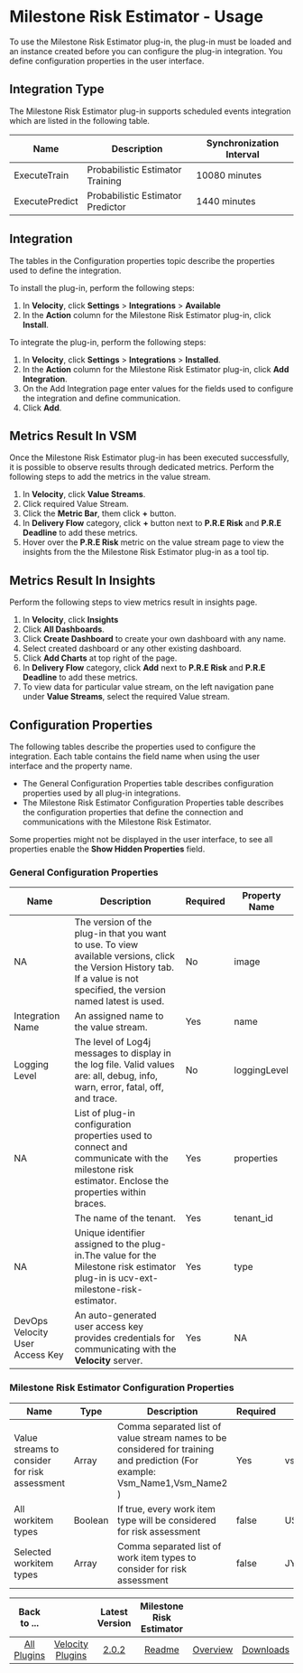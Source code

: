# Milestone Risk Estimator - Usage

To use the Milestone Risk Estimator plug-in, the plug-in must be loaded and an instance created before you can configure the plug-in integration. You define configuration properties in the user interface.

## Integration Type

The Milestone Risk Estimator plug-in supports scheduled events integration which are listed in the following table.

| Name | Description | Synchronization Interval |
| --- | --- | --- |
| ExecuteTrain | Probabilistic Estimator Training | 10080 minutes |
| ExecutePredict | Probabilistic Estimator Predictor | 1440 minutes |

## Integration

The tables in the Configuration properties topic describe the properties used to define the integration.

To install the plug-in, perform the following steps:

1. In **Velocity**, click **Settings** > **Integrations** > **Available**
2. In the **Action** column for the Milestone Risk Estimator plug-in, click **Install**.

To integrate the plug-in, perform the following steps:

1. In **Velocity**, click **Settings** > **Integrations** > **Installed**.
2. In the **Action** column for the Milestone Risk Estimator plug-in, click **Add Integration**.
3. On the Add Integration page enter values for the fields used to configure the integration and define communication.
4. Click **Add**.

## Metrics Result In VSM

Once the Milestone Risk Estimator plug-in has been executed successfully, it is possible to observe results through dedicated metrics. Perform the following steps to add the metrics in the value stream.

1. In **Velocity**, click **Value Streams**. 
2. Click required Value Stream.
2. Click the **Metric Bar**, them click **+** button.
3. In **Delivery Flow** category, click **+** button next to **P.R.E Risk** and **P.R.E Deadline** to add these metrics.
4. Hover over the **P.R.E Risk** metric on the value stream page to view the insights from the the Milestone Risk Estimator plug-in as a tool tip.

## Metrics Result In Insights

Perform the following steps to view metrics result in insights page.

1. In **Velocity**, click **Insights**
2. Click **All Dashboards**.
3. Click **Create Dashboard** to create your own dashboard with any name.
4. Select created dashboard or any other existing dashboard.
5. Click **Add Charts** at top right of the page.
6. In **Delivery Flow** category, click **Add** next to **P.R.E Risk** and **P.R.E Deadline** to add these metrics.
7. To view data for particular value stream, on the left navigation pane under **Value Streams**, select the required Value stream.

## Configuration Properties

The following tables describe the properties used to configure the integration. Each table contains the field name when using the user interface and the property name.

* The General Configuration Properties table describes configuration properties used by all plug-in integrations.
* The Milestone Risk Estimator Configuration Properties table describes the configuration properties that define the connection and communications with the Milestone Risk Estimator.

Some properties might not be displayed in the user interface, to see all properties enable the **Show Hidden Properties** field.

### General Configuration Properties

| Name | Description | Required | Property Name |
| --- | --- | --- | --- |
| NA | The version of the plug-in that you want to use. To view available versions, click the Version History tab. If a value is not specified, the version named latest is used. | No | image |
| Integration Name | An assigned name to the value stream. | Yes | name |
| Logging Level | The level of Log4j messages to display in the log file. Valid values are: all, debug, info, warn, error, fatal, off, and trace. | No | loggingLevel |
| NA | List of plug-in configuration properties used to connect and communicate with the milestone risk estimator. Enclose the properties within braces. | Yes | properties |
|  | The name of the tenant. | Yes | tenant_id |
| NA | Unique identifier assigned to the plug-in.The value for the Milestone risk estimator plug-in is ucv-ext-milestone-risk-estimator. | Yes | type |
| DevOps Velocity User Access Key | An auto-generated user access key provides credentials for communicating with the **Velocity** server. | Yes | NA |

### Milestone Risk Estimator Configuration Properties

| Name | Type | Description | Required | Property Name |
| --- | --- | --- | --- | --- |
| Value streams to consider for risk assessment | Array | Comma separated list of value stream names to be considered for training and prediction (For example: Vsm_Name1,Vsm_Name2 ) | Yes | vsmsArray |
| All workitem types | Boolean | If true, every work item type will be considered for risk assessment | false | USE_EVERY_JYRA_TYPE |
| Selected workitem types | Array | Comma separated list of work item types to consider for risk assessment | false | JYRA_TYPE |


|Back to ...||Latest Version|Milestone Risk Estimator |||
| :---: | :---: | :---: | :---: | :---: | :---: |
|[All Plugins](../../index.md)|[Velocity Plugins](../README.md)|[2.0.2](https://hub.docker.com/r/urbancode/ucv-ext-milestone-risk-estimator/tags)|[Readme](README.md)|[Overview](overview.md)|[Downloads](downloads.md)|